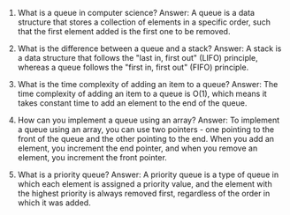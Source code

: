 

1. What is a queue in computer science?
Answer: A queue is a data structure that stores a collection of elements in a specific order, such that the first element added is the first one to be removed.

2. What is the difference between a queue and a stack?
Answer: A stack is a data structure that follows the "last in, first out" (LIFO) principle, whereas a queue follows the "first in, first out" (FIFO) principle.

3. What is the time complexity of adding an item to a queue?
Answer: The time complexity of adding an item to a queue is O(1), which means it takes constant time to add an element to the end of the queue.

4. How can you implement a queue using an array?
Answer: To implement a queue using an array, you can use two pointers - one pointing to the front of the queue and the other pointing to the end. When you add an element, you increment the end pointer, and when you remove an element, you increment the front pointer.

5. What is a priority queue?
Answer: A priority queue is a type of queue in which each element is assigned a priority value, and the element with the highest priority is always removed first, regardless of the order in which it was added.